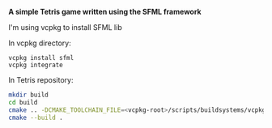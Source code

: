 **A simple Tetris game written using the SFML framework**

I'm using vcpkg to install SFML lib

In vcpkg directory:
```
vcpkg install sfml
vcpkg integrate
```

In Tetris repository:
```bash
mkdir build
cd build
cmake .. -DCMAKE_TOOLCHAIN_FILE=<vcpkg-root>/scripts/buildsystems/vcpkg.cmake
cmake --build .
```
